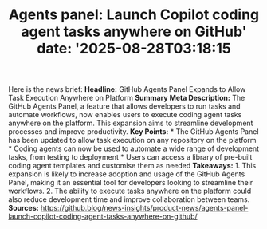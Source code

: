 ﻿---
title: "Agents panel: Launch Copilot coding agent tasks anywhere on GitHub'
date: '2025-08-28T03:18:15"
category: "Markets"
summary: ""
slug: "agents panel launch copilot coding agent tasks anywhere on g"
source_urls:
  - "https://github.blog/news-insights/product-news/agents-panel-launch-copilot-coding-agent-tasks-anywhere-on-github/"
seo:
  title: "Agents panel: Launch Copilot coding agent tasks anywhere on GitHub | Hash n Hedge'
  description: '"
  keywords: ["news", "markets", "brief"]
---
Here is the news brief:  **Headline:** GitHub Agents Panel Expands to Allow Task Execution Anywhere on Platform  **Summary Meta Description:** The GitHub Agents Panel, a feature that allows developers to run tasks and automate workflows, now enables users to execute coding agent tasks anywhere on the platform. This expansion aims to streamline development processes and improve productivity.  **Key Points:**  * The GitHub Agents Panel has been updated to allow task execution on any repository on the platform * Coding agents can now be used to automate a wide range of development tasks, from testing to deployment * Users can access a library of pre-built coding agent templates and customise them as needed  **Takeaways:**  1. This expansion is likely to increase adoption and usage of the GitHub Agents Panel, making it an essential tool for developers looking to streamline their workflows. 2. The ability to execute tasks anywhere on the platform could also reduce development time and improve collaboration between teams.  **Sources:**  https://github.blog/news-insights/product-news/agents-panel-launch-copilot-coding-agent-tasks-anywhere-on-github/ 
